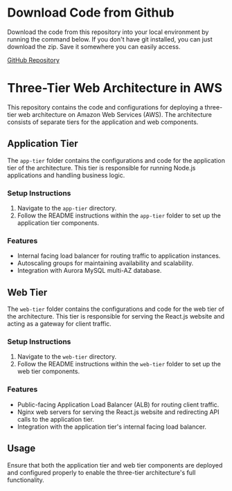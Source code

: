 
# Download Code from Github

Download the code from this repository  into your local environment by running the command below. If you don't have git installed, you can just download the zip. Save it somewhere you can easily access.

[GitHub Repository](https://github.com/aws-samples/aws-three-tier-web-architecture-workshop.git)


# Three-Tier Web Architecture in AWS

This repository contains the code and configurations for deploying a three-tier web architecture on Amazon Web Services (AWS). The architecture consists of separate tiers for the application and web components.

## Application Tier

The `app-tier` folder contains the configurations and code for the application tier of the architecture. This tier is responsible for running Node.js applications and handling business logic.

### Setup Instructions
1. Navigate to the `app-tier` directory.
2. Follow the README instructions within the `app-tier` folder to set up the application tier components.

### Features
- Internal facing load balancer for routing traffic to application instances.
- Autoscaling groups for maintaining availability and scalability.
- Integration with Aurora MySQL multi-AZ database.

## Web Tier

The `web-tier` folder contains the configurations and code for the web tier of the architecture. This tier is responsible for serving the React.js website and acting as a gateway for client traffic.

### Setup Instructions
1. Navigate to the `web-tier` directory.
2. Follow the README instructions within the `web-tier` folder to set up the web tier components.

### Features
- Public-facing Application Load Balancer (ALB) for routing client traffic.
- Nginx web servers for serving the React.js website and redirecting API calls to the application tier.
- Integration with the application tier's internal facing load balancer.

## Usage
Ensure that both the application tier and web tier components are deployed and configured properly to enable the three-tier architecture's full functionality.
